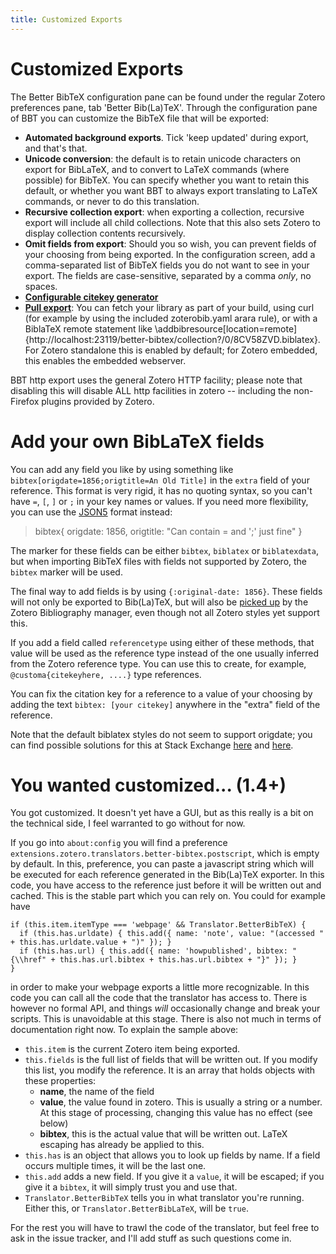 ```yaml
---
title: Customized Exports
---
```

# Customized Exports

The Better BibTeX configuration pane can be found under the regular Zotero preferences pane, tab 'Better Bib(La)TeX'.
Through the configuration pane of BBT you can customize the BibTeX file that will be exported:

* **Automated background exports**. Tick 'keep updated' during export, and that's that.
* **Unicode conversion**: the default is to retain unicode characters on export for BibLaTeX, and to convert to LaTeX
  commands (where possible) for BibTeX. You can specify whether you want to retain this default, or whether you want BBT
  to always export translating to LaTeX commands, or never to do this translation.
* **Recursive collection export**: when exporting a collection, recursive export will include all child collections.
  Note that this also sets Zotero to display collection contents recursively.
* **Omit fields from export**: Should you so wish, you can prevent fields of your choosing from being exported. In the
  configuration screen, add a comma-separated list of BibTeX fields you do not want to see in your export. The fields
  are case-sensitive, separated by a comma *only*, no spaces.
* **[Configurable citekey generator](citation-keys.html)**
* **[Pull export](pull-export.html)**: You can fetch your library as part of your build, using curl (for example by using the included
  zoterobib.yaml arara rule), or with a BiblaTeX remote statement like
  \addbibresource[location=remote]{http://localhost:23119/better-bibtex/collection?/0/8CV58ZVD.biblatex}.  For Zotero
  standalone this is enabled by default; for Zotero embedded, this enables the embedded webserver.

BBT http export uses the general Zotero HTTP facility; please note that disabling this will disable ALL http
facilities in zotero -- including the non-Firefox plugins provided by Zotero.

# Add your own BibLaTeX fields

You can add any field you like by using something like `bibtex[origdate=1856;origtitle=An Old Title]` in the `extra`
field of your reference. This format is very rigid, it has no quoting syntax, so you can't have `=`, `[`, `]` or `;` in
your key names or values. If you need more flexibility, you can use the [JSON5](http://json5.org/) format instead:

> bibtex{
>   origdate: 1856,
>   origtitle: "Can contain = and ';' just fine"
> }

The marker for these fields can be either `bibtex`, `biblatex` or `biblatexdata`, but when importing BibTeX files with
fields not supported by Zotero, the `bibtex` marker will be used.

The final way to add fields is by using `{:original-date: 1856}`. These fields will not only be exported to Bib(La)TeX,
but will also be [picked up](https://forums.zotero.org/discussion/3673/original-date-of-publication/) by the Zotero
Bibliography manager, even though not all Zotero styles yet support this.

If you add a field called `referencetype` using either of these methods, that value will be used as the reference type
instead of the one usually inferred from the Zotero reference type. You can use this to create, for example,
`@customa{citekeyhere, ....}` type references.

You can fix the citation key for a reference to a value of your choosing by adding the text `bibtex: [your citekey]`
anywhere in the "extra" field of the reference.

Note that the default biblatex styles do not seem to support origdate; you can find possible solutions for this at Stack
Exchange
[here](http://tex.stackexchange.com/questions/142999/the-proper-way-to-cite-the-earliest-publication-date-in-brackets-followed-by)
and
[here](http://tex.stackexchange.com/questions/55859/getting-origyear-to-work-in-biblatex).

# You wanted customized... (1.4+)

You got customized. It doesn't yet have a GUI, but as this really is a bit on the technical side, I feel warranted to go
without for now.

If you go into `about:config` you will find a preference `extensions.zotero.translators.better-bibtex.postscript`, which
is empty by default. In this, preference, you can paste a javascript string which will be executed for each reference
generated in the Bib(La)TeX exporter. In this code, you have access to the reference just before it will be written out
and cached. This is the stable part which you can rely on. You could for example have

    if (this.item.itemType === 'webpage' && Translator.BetterBibTeX) {
      if (this.has.urldate) { this.add({ name: 'note', value: "(accessed " + this.has.urldate.value + ")" }); }
      if (this.has.url) { this.add({ name: 'howpublished', bibtex: "{\\href" + this.has.url.bibtex + this.has.url.bibtex + "}" }); }
    }

in order to make your webpage exports a little more recognizable. In this code you can call all the code that the
translator has access to. There is however no formal API, and things *will* occasionally change and break your scripts.
This is unavoidable at this stage. There is also not much in terms of documentation right now. To explain the sample
above:

* `this.item` is the current Zotero item being exported.
* `this.fields` is the full list of fields that will be written out. If you modify this list, you modify the reference.
  It is an array that holds objects with these properties:
  * **name**, the name of the field
  * **value**, the value found in zotero. This is usually a string or a number. At this stage of processing, changing
    this value has no effect (see below)
  * **bibtex**, this is the actual value that will be written out. LaTeX escaping has already be applied to this.
* `this.has` is an object that allows you to look up fields by name. If a field occurs multiple times, it will be the
  last one.
* `this.add` adds a new field. If you give it a `value`, it will be escaped; if you give it a `bibtex`, it will simply
  trust you and use that.
* `Translator.BetterBibTeX` tells you in what translator you're running. Either this, or `Translator.BetterBibLaTeX`,
  will be `true`.

For the rest you will have to trawl the code of the translator, but feel free to ask in the issue tracker, and I'll add
stuff as such questions come in.
